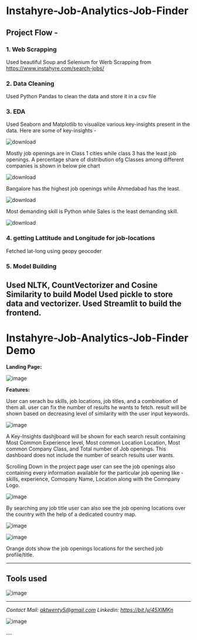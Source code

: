 # Instahyre-Job-Analytics-Job-Finder

## Project Flow - 

### 1. Web Scrapping

Used beautiful Soup and Selenium for Werb Scrapping from https://www.instahyre.com/search-jobs/

### 2. Data Cleaning

Used Python Pandas to clean the data and store it in a csv file

### 3. EDA

Used Seaborn and Matplotlib to visualize various key-insights present in the data.
Here are some of key-insights - 

![download](https://github.com/anmolkumarfromspn/Instahyre-Job-Analytics-Job-Finder/assets/128449996/89a5b909-29f7-4150-9182-d38d6e973272)

Mostly job openings are in Class 1 cities while class 3 has the least job openings. A percentage share of distribution ofg Classes among different companies is shown in below pie chart

![download](https://github.com/anmolkumarfromspn/Instahyre-Job-Analytics-Job-Finder/assets/128449996/201d6087-54fa-4d46-9ea7-b4161b9528c7)

Bangalore has the highest job openings while Ahmedabad has the least.

![download](https://github.com/anmolkumarfromspn/Instahyre-Job-Analytics-Job-Finder/assets/128449996/202ddd4e-d575-42c3-81d2-46b4389a2e7d)

Most demanding skill is Python while Sales is the least demanding skill.

![download](https://github.com/anmolkumarfromspn/Instahyre-Job-Analytics-Job-Finder/assets/128449996/256a75fa-e968-4da9-9ef6-db311f9f0c88)

### 4. getting Lattitude and Longitude for job-locations

Fetched lat-long using geopy geocoder

### 5. Model Building

Used NLTK, CountVectorizer and Cosine Similarity to build Model
Used pickle to store data and vectorizer.
Used Streamlit to build the frontend.
------------------------------------------------------------------------------------------------------

# Instahyre-Job-Analytics-Job-Finder Demo

**Landing Page:**

![image](https://github.com/anmolkumarfromspn/Instahyre-Job-Analytics-Job-Finder/assets/128449996/450fd5cf-efd3-4de1-93ae-4b1311da9633)

**Features:**

User can serach bu skills, job locations, job titles, and a combination of them all.
user can fix the number of results he wants to fetch. result will be shown based on decreasing level of similarity with the user input keywords.

![image](https://github.com/anmolkumarfromspn/Instahyre-Job-Analytics-Job-Finder/assets/128449996/7556d9e5-ec39-46c3-b34f-e21206beae12)

A Key-Insights dashjboard will be shown for each search result containing Most Common Experience level, Most common Location Location, Most common Company Class, and Total number of Job openings. 
This dashboard does not include the number of search results user wants.

Scrolling Down in the project page user can see the job openings also containing every information available for the particular job opening like - skills, experience, Comopany Name, Location along with 
the Comnpany Logo.

![image](https://github.com/anmolkumarfromspn/Instahyre-Job-Analytics-Job-Finder/assets/128449996/fadff705-a132-49e4-96cb-82e45876d404)

By searching any job title user can also see the job opening locations over the country with the help of a dedicated country map.

![image](https://github.com/anmolkumarfromspn/Instahyre-Job-Analytics-Job-Finder/assets/128449996/d9ffecd8-f36b-4e47-bc11-8cde1e3f8811)

![image](https://github.com/anmolkumarfromspn/Instahyre-Job-Analytics-Job-Finder/assets/128449996/c692c04a-3aba-4cc1-9139-bdf117dfd827)

Orange dots show the job openings locations for the serched job profile/title.

-----------------------------------------------------------------------------------------------------

## Tools used

![image](https://github.com/anmolkumarfromspn/Instahyre-Job-Analytics-Job-Finder/assets/128449996/541d02e0-3d09-4070-825d-f799e6367866)

-----------------------------------------------------------------------------------------------------

*Contact Mail: aktwenty5@gmail.com*
*Linkedin: https://bit.ly/45XlMKn*


![image](https://github.com/anmolkumarfromspn/Christmas-Sales-Analysis/assets/128449996/58a5eea1-07ac-459c-bd55-e5748181530b)

....




